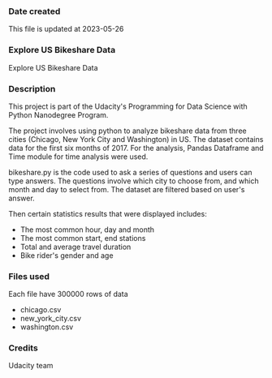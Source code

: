 ### Date created

This file is updated at 2023-05-26

### Explore US Bikeshare Data

Explore US Bikeshare Data

### Description

This project is part of the Udacity's Programming for Data Science with Python Nanodegree Program.

The project involves using python to analyze bikeshare data from three cities (Chicago, New York City and Washington) in US. The dataset contains data for the first six months of 2017. For the analysis, Pandas Dataframe and Time module for time analysis were used.

bikeshare.py is the code used to ask a series of questions and users can type answers. The questions involve which city to choose from, and which month and day to select from. The dataset are filtered based on user's answer.

Then certain statistics results that were displayed includes:

- The most common hour, day and month
- The most common start, end stations
- Total and average travel duration
- Bike rider's gender and age

### Files used

Each file have 300000 rows of data

- chicago.csv
- new_york_city.csv
- washington.csv

### Credits

Udacity team
